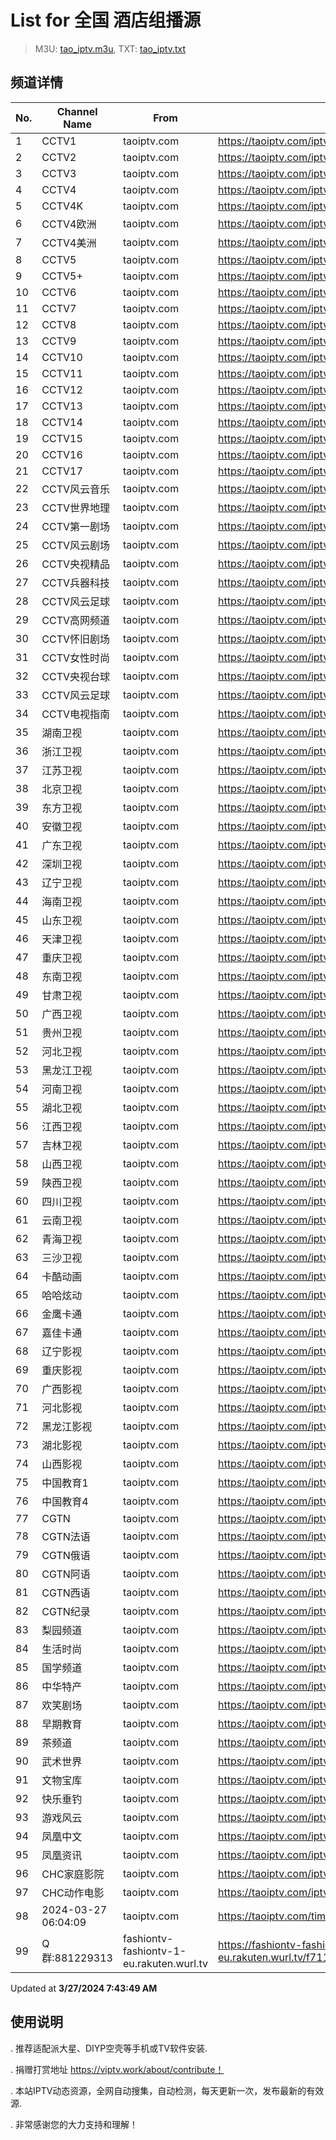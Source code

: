 # List for **全国 酒店组播源**

> M3U: [tao_iptv.m3u](/tao_iptv.m3u), TXT: [tao_iptv.txt](/txt/tao_iptv.txt)

## 频道详情

| No. | Channel Name | From | Source |
| --- | ------------ | ---- | ------ |
| 1 | CCTV1 | taoiptv.com | <https://taoiptv.com/iptv.php?id=100100&sign=272829> |
| 2 | CCTV2 | taoiptv.com | <https://taoiptv.com/iptv.php?id=100200&sign=272829> |
| 3 | CCTV3 | taoiptv.com | <https://taoiptv.com/iptv.php?id=100300&sign=272829> |
| 4 | CCTV4 | taoiptv.com | <https://taoiptv.com/iptv.php?id=100400&sign=272829> |
| 5 | CCTV4K | taoiptv.com | <https://taoiptv.com/iptv.php?id=100500&sign=272829> |
| 6 | CCTV4欧洲 | taoiptv.com | <https://taoiptv.com/iptv.php?id=100600&sign=272829> |
| 7 | CCTV4美洲 | taoiptv.com | <https://taoiptv.com/iptv.php?id=100700&sign=272829> |
| 8 | CCTV5 | taoiptv.com | <https://taoiptv.com/iptv.php?id=100800&sign=272829> |
| 9 | CCTV5+ | taoiptv.com | <https://taoiptv.com/iptv.php?id=100900&sign=272829> |
| 10 | CCTV6 | taoiptv.com | <https://taoiptv.com/iptv.php?id=101000&sign=272829> |
| 11 | CCTV7 | taoiptv.com | <https://taoiptv.com/iptv.php?id=101100&sign=272829> |
| 12 | CCTV8 | taoiptv.com | <https://taoiptv.com/iptv.php?id=101200&sign=272829> |
| 13 | CCTV9 | taoiptv.com | <https://taoiptv.com/iptv.php?id=101400&sign=272829> |
| 14 | CCTV10 | taoiptv.com | <https://taoiptv.com/iptv.php?id=101500&sign=272829> |
| 15 | CCTV11 | taoiptv.com | <https://taoiptv.com/iptv.php?id=101600&sign=272829> |
| 16 | CCTV12 | taoiptv.com | <https://taoiptv.com/iptv.php?id=101700&sign=272829> |
| 17 | CCTV13 | taoiptv.com | <https://taoiptv.com/iptv.php?id=101800&sign=272829> |
| 18 | CCTV14 | taoiptv.com | <https://taoiptv.com/iptv.php?id=101900&sign=272829> |
| 19 | CCTV15 | taoiptv.com | <https://taoiptv.com/iptv.php?id=102000&sign=272829> |
| 20 | CCTV16 | taoiptv.com | <https://taoiptv.com/iptv.php?id=102100&sign=272829> |
| 21 | CCTV17 | taoiptv.com | <https://taoiptv.com/iptv.php?id=102200&sign=272829> |
| 22 | CCTV风云音乐 | taoiptv.com | <https://taoiptv.com/iptv.php?id=102300&sign=272829> |
| 23 | CCTV世界地理 | taoiptv.com | <https://taoiptv.com/iptv.php?id=102400&sign=272829> |
| 24 | CCTV第一剧场 | taoiptv.com | <https://taoiptv.com/iptv.php?id=102500&sign=272829> |
| 25 | CCTV风云剧场 | taoiptv.com | <https://taoiptv.com/iptv.php?id=102600&sign=272829> |
| 26 | CCTV央视精品 | taoiptv.com | <https://taoiptv.com/iptv.php?id=102700&sign=272829> |
| 27 | CCTV兵器科技 | taoiptv.com | <https://taoiptv.com/iptv.php?id=102800&sign=272829> |
| 28 | CCTV风云足球 | taoiptv.com | <https://taoiptv.com/iptv.php?id=102900&sign=272829> |
| 29 | CCTV高网频道 | taoiptv.com | <https://taoiptv.com/iptv.php?id=103000&sign=272829> |
| 30 | CCTV怀旧剧场 | taoiptv.com | <https://taoiptv.com/iptv.php?id=103100&sign=272829> |
| 31 | CCTV女性时尚 | taoiptv.com | <https://taoiptv.com/iptv.php?id=103200&sign=272829> |
| 32 | CCTV央视台球 | taoiptv.com | <https://taoiptv.com/iptv.php?id=103300&sign=272829> |
| 33 | CCTV风云足球 | taoiptv.com | <https://taoiptv.com/iptv.php?id=103310&sign=272829> |
| 34 | CCTV电视指南 | taoiptv.com | <https://taoiptv.com/iptv.php?id=103320&sign=272829> |
| 35 | 湖南卫视 | taoiptv.com | <https://taoiptv.com/iptv.php?id=200100&sign=272829> |
| 36 | 浙江卫视 | taoiptv.com | <https://taoiptv.com/iptv.php?id=200200&sign=272829> |
| 37 | 江苏卫视 | taoiptv.com | <https://taoiptv.com/iptv.php?id=200300&sign=272829> |
| 38 | 北京卫视 | taoiptv.com | <https://taoiptv.com/iptv.php?id=200400&sign=272829> |
| 39 | 东方卫视 | taoiptv.com | <https://taoiptv.com/iptv.php?id=200500&sign=272829> |
| 40 | 安徽卫视 | taoiptv.com | <https://taoiptv.com/iptv.php?id=200600&sign=272829> |
| 41 | 广东卫视 | taoiptv.com | <https://taoiptv.com/iptv.php?id=200700&sign=272829> |
| 42 | 深圳卫视 | taoiptv.com | <https://taoiptv.com/iptv.php?id=200800&sign=272829> |
| 43 | 辽宁卫视 | taoiptv.com | <https://taoiptv.com/iptv.php?id=200900&sign=272829> |
| 44 | 海南卫视 | taoiptv.com | <https://taoiptv.com/iptv.php?id=201000&sign=272829> |
| 45 | 山东卫视 | taoiptv.com | <https://taoiptv.com/iptv.php?id=201100&sign=272829> |
| 46 | 天津卫视 | taoiptv.com | <https://taoiptv.com/iptv.php?id=201200&sign=272829> |
| 47 | 重庆卫视 | taoiptv.com | <https://taoiptv.com/iptv.php?id=201300&sign=272829> |
| 48 | 东南卫视 | taoiptv.com | <https://taoiptv.com/iptv.php?id=201400&sign=272829> |
| 49 | 甘肃卫视 | taoiptv.com | <https://taoiptv.com/iptv.php?id=201500&sign=272829> |
| 50 | 广西卫视 | taoiptv.com | <https://taoiptv.com/iptv.php?id=201600&sign=272829> |
| 51 | 贵州卫视 | taoiptv.com | <https://taoiptv.com/iptv.php?id=201700&sign=272829> |
| 52 | 河北卫视 | taoiptv.com | <https://taoiptv.com/iptv.php?id=201800&sign=272829> |
| 53 | 黑龙江卫视 | taoiptv.com | <https://taoiptv.com/iptv.php?id=201900&sign=272829> |
| 54 | 河南卫视 | taoiptv.com | <https://taoiptv.com/iptv.php?id=202000&sign=272829> |
| 55 | 湖北卫视 | taoiptv.com | <https://taoiptv.com/iptv.php?id=202100&sign=272829> |
| 56 | 江西卫视 | taoiptv.com | <https://taoiptv.com/iptv.php?id=202200&sign=272829> |
| 57 | 吉林卫视 | taoiptv.com | <https://taoiptv.com/iptv.php?id=202300&sign=272829> |
| 58 | 山西卫视 | taoiptv.com | <https://taoiptv.com/iptv.php?id=202600&sign=272829> |
| 59 | 陕西卫视 | taoiptv.com | <https://taoiptv.com/iptv.php?id=202700&sign=272829> |
| 60 | 四川卫视 | taoiptv.com | <https://taoiptv.com/iptv.php?id=202800&sign=272829> |
| 61 | 云南卫视 | taoiptv.com | <https://taoiptv.com/iptv.php?id=203000&sign=272829> |
| 62 | 青海卫视 | taoiptv.com | <https://taoiptv.com/iptv.php?id=203200&sign=272829> |
| 63 | 三沙卫视 | taoiptv.com | <https://taoiptv.com/iptv.php?id=203710&sign=272829> |
| 64 | 卡酷动画 | taoiptv.com | <https://taoiptv.com/iptv.php?id=203800&sign=272829> |
| 65 | 哈哈炫动 | taoiptv.com | <https://taoiptv.com/iptv.php?id=203810&sign=272829> |
| 66 | 金鹰卡通 | taoiptv.com | <https://taoiptv.com/iptv.php?id=203820&sign=272829> |
| 67 | 嘉佳卡通 | taoiptv.com | <https://taoiptv.com/iptv.php?id=203830&sign=272829> |
| 68 | 辽宁影视 | taoiptv.com | <https://taoiptv.com/iptv.php?id=300900&sign=272829> |
| 69 | 重庆影视 | taoiptv.com | <https://taoiptv.com/iptv.php?id=301300&sign=272829> |
| 70 | 广西影视 | taoiptv.com | <https://taoiptv.com/iptv.php?id=301600&sign=272829> |
| 71 | 河北影视 | taoiptv.com | <https://taoiptv.com/iptv.php?id=301800&sign=272829> |
| 72 | 黑龙江影视 | taoiptv.com | <https://taoiptv.com/iptv.php?id=301900&sign=272829> |
| 73 | 湖北影视 | taoiptv.com | <https://taoiptv.com/iptv.php?id=302100&sign=272829> |
| 74 | 山西影视 | taoiptv.com | <https://taoiptv.com/iptv.php?id=302600&sign=272829> |
| 75 | 中国教育1 | taoiptv.com | <https://taoiptv.com/iptv.php?id=400100&sign=272829> |
| 76 | 中国教育4 | taoiptv.com | <https://taoiptv.com/iptv.php?id=400130&sign=272829> |
| 77 | CGTN | taoiptv.com | <https://taoiptv.com/iptv.php?id=400200&sign=272829> |
| 78 | CGTN法语 | taoiptv.com | <https://taoiptv.com/iptv.php?id=400210&sign=272829> |
| 79 | CGTN俄语 | taoiptv.com | <https://taoiptv.com/iptv.php?id=400220&sign=272829> |
| 80 | CGTN阿语 | taoiptv.com | <https://taoiptv.com/iptv.php?id=400230&sign=272829> |
| 81 | CGTN西语 | taoiptv.com | <https://taoiptv.com/iptv.php?id=400240&sign=272829> |
| 82 | CGTN纪录 | taoiptv.com | <https://taoiptv.com/iptv.php?id=400250&sign=272829> |
| 83 | 梨园频道 | taoiptv.com | <https://taoiptv.com/iptv.php?id=400900&sign=272829> |
| 84 | 生活时尚 | taoiptv.com | <https://taoiptv.com/iptv.php?id=401100&sign=272829> |
| 85 | 国学频道 | taoiptv.com | <https://taoiptv.com/iptv.php?id=401200&sign=272829> |
| 86 | 中华特产 | taoiptv.com | <https://taoiptv.com/iptv.php?id=401400&sign=272829> |
| 87 | 欢笑剧场 | taoiptv.com | <https://taoiptv.com/iptv.php?id=401500&sign=272829> |
| 88 | 早期教育 | taoiptv.com | <https://taoiptv.com/iptv.php?id=403100&sign=272829> |
| 89 | 茶频道 | taoiptv.com | <https://taoiptv.com/iptv.php?id=403400&sign=272829> |
| 90 | 武术世界 | taoiptv.com | <https://taoiptv.com/iptv.php?id=403500&sign=272829> |
| 91 | 文物宝库 | taoiptv.com | <https://taoiptv.com/iptv.php?id=403800&sign=272829> |
| 92 | 快乐垂钓 | taoiptv.com | <https://taoiptv.com/iptv.php?id=404200&sign=272829> |
| 93 | 游戏风云 | taoiptv.com | <https://taoiptv.com/iptv.php?id=406100&sign=272829> |
| 94 | 凤凰中文 | taoiptv.com | <https://taoiptv.com/iptv.php?id=500100&sign=272829> |
| 95 | 凤凰资讯 | taoiptv.com | <https://taoiptv.com/iptv.php?id=500200&sign=272829> |
| 96 | CHC家庭影院 | taoiptv.com | <https://taoiptv.com/iptv.php?id=600100&sign=272829> |
| 97 | CHC动作电影 | taoiptv.com | <https://taoiptv.com/iptv.php?id=600200&sign=272829> |
| 98 | 2024-03-27 06:04:09 | taoiptv.com | <https://taoiptv.com/time.mp4> |
| 99 | Q群:881229313 | fashiontv-fashiontv-1-eu.rakuten.wurl.tv | <https://fashiontv-fashiontv-1-eu.rakuten.wurl.tv/f711df33773d2dc83a1be49b8e841b00.m3u8> |

Updated at **3/27/2024 7:43:49 AM**

## 使用说明

. 推荐适配派大星、DIYP空壳等手机或TV软件安装.

. 捐赠打赏地址 https://viptv.work/about/contribute！

. 本站IPTV动态资源，全网自动搜集，自动检测，每天更新一次，发布最新的有效源.

. 非常感谢您的大力支持和理解！